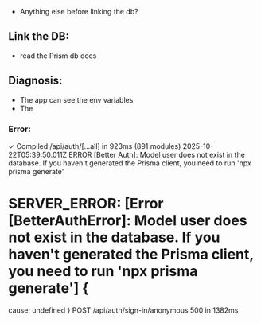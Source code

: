 - Anything else before linking the db?

## Link the DB:

- read the Prism db docs

## Diagnosis:

- The app can see the env variables
- The

### Error:

✓ Compiled /api/auth/[...all] in 923ms (891 modules)
2025-10-22T05:39:50.011Z ERROR [Better Auth]: Model user does not exist in the database. If you haven't generated the Prisma client, you need to run 'npx prisma generate'

# SERVER_ERROR: [Error [BetterAuthError]: Model user does not exist in the database. If you haven't generated the Prisma client, you need to run 'npx prisma generate'] {

cause: undefined
}
POST /api/auth/sign-in/anonymous 500 in 1382ms
